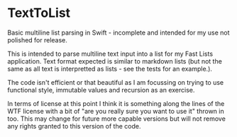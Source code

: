 TextToList
==========

Basic multiline list parsing in Swift - incomplete and intended for my use not polished for release.

This is intended to parse multiline text input into a list for my Fast Lists application. Text format expected is similar to markdown lists (but not the same as all text is interpretted as lists - see the tests for an example.).

The code isn't efficient or that beautiful as I am focussing on trying to use functional style, immutable values and recursion as an exercise.

In terms of license at this point I think it is something along the lines of the WTF license with a bit of "are you really sure you want to use it" thrown in too. This may change for future more capable versions but will not remove any rights granted to this version of the code.
